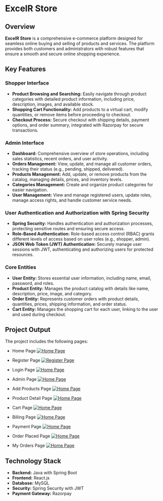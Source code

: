 # ExcelR Store

## Overview

**ExcelR Store** is a comprehensive e-commerce platform designed for seamless online buying and selling of products and services. The platform provides both customers and administrators with robust features that ensure a smooth and secure online shopping experience.

## Key Features

### Shopper Interface
- **Product Browsing and Searching:** Easily navigate through product categories with detailed product information, including price, description, images, and available stock.
- **Shopping Cart Functionality:** Add products to a virtual cart, modify quantities, or remove items before proceeding to checkout.
- **Checkout Process:** Secure checkout with shipping details, payment options, and order summary, integrated with Razorpay for secure transactions.

### Admin Interface
- **Dashboard:** Comprehensive overview of store operations, including sales statistics, recent orders, and user activity.
- **Orders Management:** View, update, and manage all customer orders, tracking their status (e.g., pending, shipped, delivered).
- **Products Management:** Add, update, or remove products from the catalog, managing details, prices, and inventory levels.
- **Categories Management:** Create and organize product categories for easier navigation.
- **User Management:** View and manage registered users, update roles, manage access rights, and handle customer service needs.

### User Authentication and Authorization with Spring Security
- **Spring Security:** Handles authentication and authorization processes, protecting sensitive routes and ensuring secure access.
- **Role-Based Authentication:** Role-based access control (RBAC) grants different levels of access based on user roles (e.g., shopper, admin).
- **JSON Web Token (JWT) Authentication:** Securely manage user sessions with JWT, authenticating and authorizing users for protected resources.

### Core Entities
- **User Entity:** Stores essential user information, including name, email, password, and roles.
- **Product Entity:** Manages the product catalog with details like name, description, price, image, and category.
- **Order Entity:** Represents customer orders with product details, quantities, prices, shipping information, and order status.
- **Cart Entity:** Manages the shopping cart for each user, linking to the user and used during checkout.

## Project Output

The project includes the following pages:
- Home Page <a href="https://i.imgur.com/WE9Bydv.jpg" target="_blank">![Home Page](https://i.imgur.com/WE9Bydv.jpg)</a>

- Register Page <a href="https://i.imgur.com/MJEEg4S.png" target="_blank">![Register Page](https://i.imgur.com/MJEEg4S.png)</a>

- Login Page <a href="https://i.imgur.com/uoghuWe.jpg" target="_blank">![Home Page](https://i.imgur.com/uoghuWe.jpg)</a>

- Admin Page <a href="https://i.imgur.com/J8JYSfa.jpg" target="_blank">![Home Page](https://i.imgur.com/J8JYSfa.jpg)</a>

- Add Products Page <a href="https://i.imgur.com/p93IYL3.jpg" target="_blank">![Home Page](https://i.imgur.com/p93IYL3.jpg)</a>

- Product Detail Page <a href="https://i.imgur.com/zMe1cia.jpg" target="_blank">![Home Page](https://i.imgur.com/zMe1cia.jpg)</a>

- Cart Page <a href="https://i.imgur.com/D3WRgzw.jpg" target="_blank">![Home Page](https://i.imgur.com/D3WRgzw.jpg)</a>

- Billing Page <a href="https://i.imgur.com/6XnO75l.jpg" target="_blank">![Home Page](https://i.imgur.com/6XnO75l.jpg)</a>

- Payment Page <a href="https://i.imgur.com/mXebOiu.jpg" target="_blank">![Home Page](https://i.imgur.com/mXebOiu.jpg)</a>

- Order Placed Page <a href="https://i.imgur.com/CSM5JgC.jpg" target="_blank">![Home Page](https://i.imgur.com/CSM5JgC.jpg)</a>

- My Orders Page <a href="https://i.imgur.com/CSM5JgC.jpg" target="_blank">![Home Page](https://i.imgur.com/CSM5JgC.jpg)</a>

## Technology Stack

- **Backend:** Java with Spring Boot
- **Frontend:** React.js
- **Database:** MySQL
- **Security:** Spring Security with JWT
- **Payment Gateway:** Razorpay

